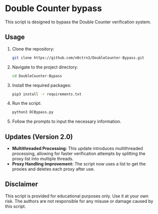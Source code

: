 # Double Counter bypass

This script is designed to bypass the Double Counter verification system.

## Usage

1. Clone the repository:

    ```bash
    git clone https://github.com/n0ctrn3/DoubleCounter-Bypass.git
    ```

2. Navigate to the project directory:

    ```bash
    cd DoubleCounter-Bypass
    ```

3. Install the required packages:

    ```bash
    pip3 install -r requirements.txt
    ```

4. Run the script:

    ```bash
    python3 DCBypass.py
    ```

5. Follow the prompts to input the necessary information.

## Updates (Version 2.0)
- **Multithreaded Processing:** This update introduces multithreaded processing, allowing for faster verification attempts by splitting the proxy list into multiple threads.
- **Proxy Handling Improvement:** The script now uses a list to get the proxies and deletes each proxy after use.

## Disclaimer
This script is provided for educational purposes only. Use it at your own risk. The authors are not responsible for any misuse or damage caused by this script.
